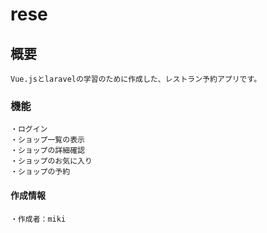 # rese

## 概要
```
Vue.jsとlaravelの学習のために作成した、レストラン予約アプリです。
```

### 機能
```
・ログイン
・ショップ一覧の表示
・ショップの詳細確認
・ショップのお気に入り
・ショップの予約
```
#### 作成情報
```
・作成者：miki
```
